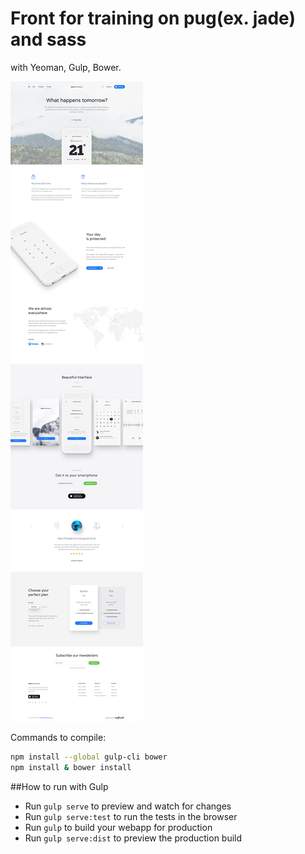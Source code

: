 # Front for training on pug(ex. jade) and sass
with Yeoman, Gulp, Bower.

![](screenshot.png)

Commands to compile:
```sh
npm install --global gulp-cli bower
npm install & bower install
```

##How to run with Gulp
- Run `gulp serve` to preview and watch for changes
- Run `gulp serve:test` to run the tests in the browser
- Run `gulp` to build your webapp for production
- Run `gulp serve:dist` to preview the production build
